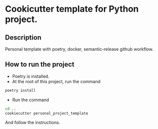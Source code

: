 # Cookicutter template for Python project.

## Description
Personal template with poetry, docker, semantic-release github workflow.

## How to run the project
- Poetry is installed.
- At the root of this project, run the command
```bash
poetry install
```
- Run the command
```bash
cd ..
cookiecutter personal_project_template
```
And follow the instructions.
